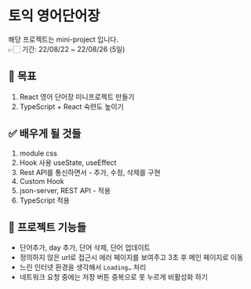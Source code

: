 # 토익 영어단어장
해당 프로젝트는 mini-project 입니다.\
👉🏻 기간: 22/08/22 ~ 22/08/26 (5일)

## 🚀 목표
1. React 영어 단어장 미니프로젝트 만들기
2. TypeScript + React 숙련도 높이기

## ✅ 배우게 될 것들
1. module css
2. Hook 사용 useState, useEffect 
3. Rest API를 통신하면서 - 추가, 수정, 삭제를 구현 
4. Custom Hook 
5. json-server, REST API - 적용 
6. TypeScript 적용

## 🎯 프로젝트 기능들
- 단어추가, day 추가, 단어 삭제, 단어 업데이트
- 정의하지 않은 url로 접근시 에러 페이지를 보여주고 3초 후 메인 페이지로 이동
- 느린 인터넷 환경을 생각해서  `Loading…` 처리
- 네트워크 요청 중에는 저장 버튼 중복으로 못 누르게 비활성화 하기